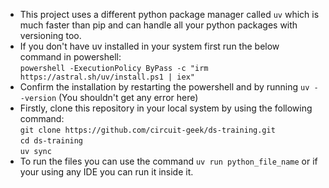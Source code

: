 * This project uses a different python package manager called `uv` which is much faster than pip and can
  handle all your python packages with versioning too.
* If you don't have uv installed in your system first run the below command in powershell: <br />
    `powershell -ExecutionPolicy ByPass -c "irm https://astral.sh/uv/install.ps1 | iex"`
* Confirm the installation by restarting the powershell and by running `uv --version` (You shouldn't get any error here)
* Firstly, clone this repository in your local system by using the following command: <br />
    `git clone https://github.com/circuit-geek/ds-training.git` <br />
    `cd ds-training` <br />
    `uv sync`
* To run the files you can use the command `uv run python_file_name` or if your using any IDE you can run it inside it.
